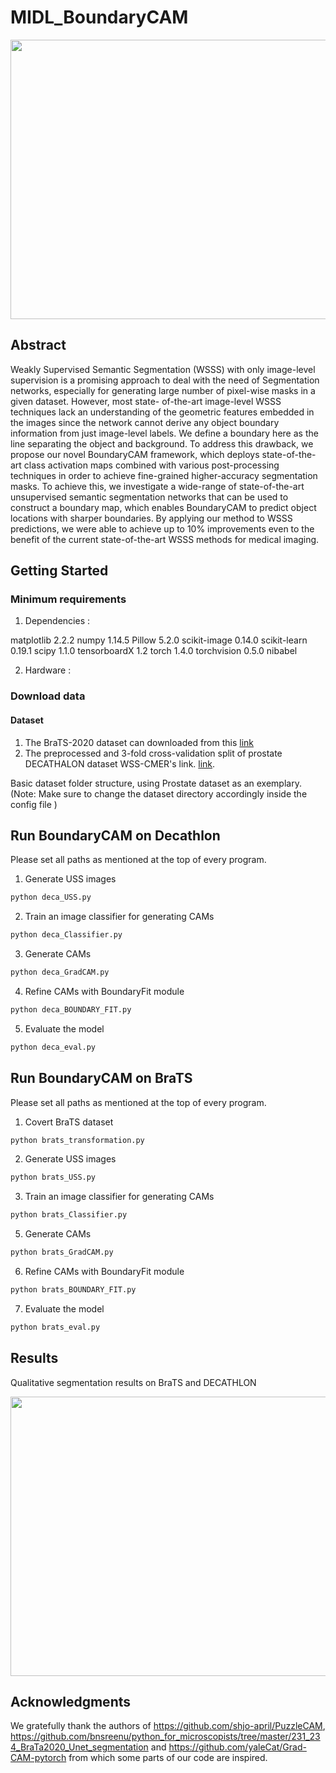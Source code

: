 # MIDL_BoundaryCAM

<img src="img/frame.pdf" width="800" height="447"/>

## Abstract
Weakly Supervised Semantic Segmentation (WSSS) with only image-level supervision is
a promising approach to deal with the need of Segmentation networks, especially for
generating large number of pixel-wise masks in a given dataset. However, most state-
of-the-art image-level WSSS techniques lack an understanding of the geometric features
embedded in the images since the network cannot derive any object boundary information
from just image-level labels. We define a boundary here as the line separating the object and
background. To address this drawback, we propose our novel BoundaryCAM framework,
which deploys state-of-the-art class activation maps combined with various post-processing
techniques in order to achieve fine-grained higher-accuracy segmentation masks. To achieve
this, we investigate a wide-range of state-of-the-art unsupervised semantic segmentation
networks that can be used to construct a boundary map, which enables BoundaryCAM
to predict object locations with sharper boundaries. By applying our method to WSSS
predictions, we were able to achieve up to 10% improvements even to the benefit of the
current state-of-the-art WSSS methods for medical imaging.


## Getting Started

### Minimum requirements

1. Dependencies :

matplotlib 2.2.2
numpy 1.14.5
Pillow 5.2.0
scikit-image 0.14.0
scikit-learn 0.19.1
scipy 1.1.0
tensorboardX 1.2
torch 1.4.0
torchvision 0.5.0
nibabel

 2. Hardware :

### Download data

#### Dataset

1. The BraTS-2020 dataset can downloaded from this [link](https://www.med.upenn.edu/cbica/brats2020/data.html)
2. The preprocessed and 3-fold cross-validation split of prostate DECATHALON dataset WSS-CMER's link. [link](https://github.com/gaurav104/WSS-CMER).

Basic dataset folder structure, using Prostate dataset as an exemplary. (Note: Make sure to change the dataset directory accordingly inside the config file )


## Run BoundaryCAM on Decathlon
Please set all paths as mentioned at the top of every program.

1. Generate USS images
```bash
python deca_USS.py
```

2. Train an image classifier for generating CAMs
```bash
python deca_Classifier.py
```

3. Generate CAMs
```bash
python deca_GradCAM.py
```
4. Refine CAMs with BoundaryFit module
```bash
python deca_BOUNDARY_FIT.py
```
5. Evaluate the model
```bash
python deca_eval.py
```

## Run BoundaryCAM on BraTS
Please set all paths as mentioned at the top of every program.

1. Covert BraTS dataset
```bash
python brats_transformation.py
```

2. Generate USS images
```bash
python brats_USS.py
```

3. Train an image classifier for generating CAMs
```bash
python brats_Classifier.py
```

5. Generate CAMs
```bash
python brats_GradCAM.py
```
6. Refine CAMs with BoundaryFit module
```bash
python brats_BOUNDARY_FIT.py
```
7. Evaluate the model
```bash
python brats_eval.py
```

## Results
Qualitative segmentation results on BraTS and DECATHLON

<img src="img/boundary_results.pdf" width="800" height="447"/>


## Acknowledgments
We gratefully thank the authors of https://github.com/shjo-april/PuzzleCAM, https://github.com/bnsreenu/python_for_microscopists/tree/master/231_234_BraTa2020_Unet_segmentation and https://github.com/yaleCat/Grad-CAM-pytorch from which some parts of our code are inspired.

